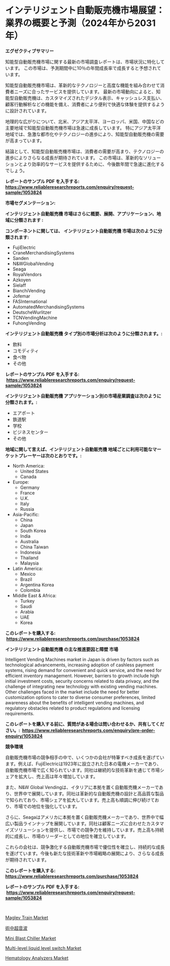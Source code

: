<p><h1>インテリジェント自動販売機市場展望：業界の概要と予測（2024年から2031年）</h1></p><p><strong>エグゼクティブサマリー</strong></p>
<p><p>知能型自動販売機市場に関する最新の市場調査レポートは、市場状況に特化しています。 この市場は、予測期間中に10％の年間成長率で成長すると予想されています。</p><p>知能型自動販売機市場は、革新的なテクノロジーと高度な機能を組み合わせて消費者ニーズに合ったサービスを提供しています。 最新の市場動向によると、知能型自動販売機は、カスタマイズされたデジタル表示、キャッシュレス支払い、顧客行動解析などの機能を備え、消費者により便利で快適な体験を提供するように設計されています。</p><p>地理的な広がりについて、北米、アジア太平洋、ヨーロッパ、米国、中国などの主要地域で知能型自動販売機市場は急速に成長しています。 特にアジア太平洋地域では、急激な都市化やテクノロジーの進歩により、知能型自動販売機の需要が高まっています。</p><p>結論として、知能型自動販売機市場は、消費者の需要が高まり、テクノロジーの進歩によりさらなる成長が期待されています。 この市場は、革新的なソリューションとより効率的なサービスを提供するために、今後数年間で急速に進化するでしょう。</p></p>
<p><strong>レポートのサンプル PDF を入手する: <a href="https://www.reliableresearchreports.com/enquiry/request-sample/1053824">https://www.reliableresearchreports.com/enquiry/request-sample/1053824</a></strong></p>
<p><strong>市場セグメンテーション:</strong></p>
<p><strong> インテリジェント自動販売機 市場はさらに概要、展開、アプリケーション、地域に分類されます :</strong></p>
<p><strong>コンポーネントに関しては、 インテリジェント自動販売機 市場は次のように分類されます: &nbsp;</strong></p>
<p><ul><li>FujiElectric</li><li>CraneMerchandisingSystems</li><li>Sanden</li><li>N&WGlobalVending</li><li>Seaga</li><li>RoyalVendors</li><li>Azkoyen</li><li>Sielaff</li><li>BianchiVending</li><li>Jofemar</li><li>FASInternational</li><li>AutomatedMerchandisingSystems</li><li>DeutscheWurlitzer</li><li>TCNVendingMachine</li><li>FuhongVending</li></ul></p>
<p><strong> インテリジェント自動販売機 タイプ別の市場分析は次のように分類されます。:</strong></p>
<p><ul><li>飲料</li><li>コモディティ</li><li>食べ物</li><li>その他</li></ul></p>
<p><strong>レポートのサンプル PDF を入手する: &nbsp;<a href="https://www.reliableresearchreports.com/enquiry/request-sample/1053824">https://www.reliableresearchreports.com/enquiry/request-sample/1053824</a></strong></p>
<p><strong> インテリジェント自動販売機 アプリケーション別の市場産業調査は次のように分類されます。:</strong></p>
<p><ul><li>エアポート</li><li>鉄道駅</li><li>学校</li><li>ビジネスセンター</li><li>その他</li></ul></p>
<p><strong>地域に関して言えば、インテリジェント自動販売機 地域ごとに利用可能なマーケットプレーヤーは次のとおりです。:</strong></p>
<p><ul>
    <li>
        North America:
        <ul>
            <li>United States</li>
            <li>Canada</li>
        </ul>
    </li>
    <li>
        Europe:
        <ul>
            <li>Germany</li>
            <li>France</li>
            <li>U.K.</li>
            <li>Italy</li>
            <li>Russia</li>
        </ul>
    </li>
    <li>
        Asia-Pacific:
        <ul>
            <li>China</li>
            <li>Japan</li>
            <li>South Korea</li>
            <li>India</li>
            <li>Australia</li>
            <li>China Taiwan</li>
            <li>Indonesia</li>
            <li>Thailand</li>
            <li>Malaysia</li>
        </ul>
    </li>
    <li>
        Latin America:
        <ul>
            <li>Mexico</li>
            <li>Brazil</li>
            <li>Argentina Korea</li>
            <li>Colombia</li>
        </ul>
    </li>
    <li>
        Middle East & Africa:
        <ul>
            <li>Turkey</li>
            <li>Saudi</li>
            <li>Arabia</li>
            <li>UAE</li>
            <li>Korea</li>
        </ul>
    </li>
    </ul></p>
<p><strong>このレポートを購入する: &nbsp;<a href="https://www.reliableresearchreports.com/purchase/1053824">https://www.reliableresearchreports.com/purchase/1053824</a></strong></p>
<p><strong>インテリジェント自動販売機 の主な推進要因と障壁 市場</strong></p>
<p><p>Intelligent Vending Machines market in Japan is driven by factors such as technological advancements, increasing adoption of cashless payment systems, rising demand for convenient and quick service, and the need for efficient inventory management. However, barriers to growth include high initial investment costs, security concerns related to data privacy, and the challenge of integrating new technology with existing vending machines. Other challenges faced in the market include the need for better customization options to cater to diverse consumer preferences, limited awareness about the benefits of intelligent vending machines, and regulatory obstacles related to product regulations and licensing requirements.</p></p>
<p><strong>このレポートを購入する前に、質問がある場合は問い合わせるか、共有してください。:&nbsp; <a href="https://www.reliableresearchreports.com/enquiry/pre-order-enquiry/1053824">https://www.reliableresearchreports.com/enquiry/pre-order-enquiry/1053824</a></strong></p>
<p><strong>競争環境</strong></p>
<p><p>自動販売機市場の競争相手の中で、いくつかの会社が特筆すべき成長を遂げています。例えば、FujiElectricは1923年に設立された日本の電機メーカーであり、自動販売機市場で広く知られています。同社は継続的な技術革新を通じて市場シェアを拡大し、売上高は年々増加しています。</p><p>また、N&W Global Vendingは、イタリアに本拠を置く自動販売機メーカーであり、世界中で展開しています。同社は革新的な自動販売機の設計と高品質な製品で知られており、市場シェアを拡大しています。売上高も順調に伸び続けており、市場での地位を強化しています。</p><p>さらに、Seagaはアメリカに本拠を置く自動販売機メーカーであり、世界中で幅広い製品ラインナップを展開しています。同社は顧客ニーズに合わせたカスタマイズソリューションを提供し、市場での競争力を維持しています。売上高も持続的に成長し、市場のリーダーとしての地位を確立しています。</p><p>これらの会社は、競争激化する自動販売機市場で優位性を確立し、持続的な成長を遂げています。今後も新たな技術革新や市場戦略の展開により、さらなる成長が期待されています。</p></p>
<p><strong>このレポートを購入する: &nbsp; <a href="https://www.reliableresearchreports.com/purchase/1053824">https://www.reliableresearchreports.com/purchase/1053824</a></strong></p>
<p><strong>レポートのサンプル PDF を入手する: &nbsp;<a href="https://www.reliableresearchreports.com/enquiry/request-sample/1053824">https://www.reliableresearchreports.com/enquiry/request-sample/1053824</a></strong><strong></strong></p>
<p>&nbsp;</p>
<p><p><a href="https://three-jumbo-f6d.notion.site/Maglev-Train-Market-Offers-Provide-Insightful-Data-for-the-Time-Period-from-2024-to-2031-and-also-Pr-ce59e3ae61b84d4b8937b3ae7b53c587">Maglev Train Market</a></p><p><a href="https://github.com/lababdou/Market-Research-Report-List-3/blob/main/11698733882.md">術中超音波</a></p><p><a href="https://github.com/timeliteaut/Market-Research-Report-List-1/blob/main/mini-blast-chiller-market.md">Mini Blast Chiller Market</a></p><p><a href="https://issuu.com/reportprime-2/docs/multi-level-liquid-level-switch-market-size-2030.p">Multi-level liquid level switch Market</a></p><p><a href="https://view.publitas.com/reportprime-1/hematology-analyzers-market-research-report-provides-thorough-industry-overview-which-offers-an-in-depth-analysis-of-product-trends-and-new-market-divisions/">Hematology Analyzers Market</a></p></p>